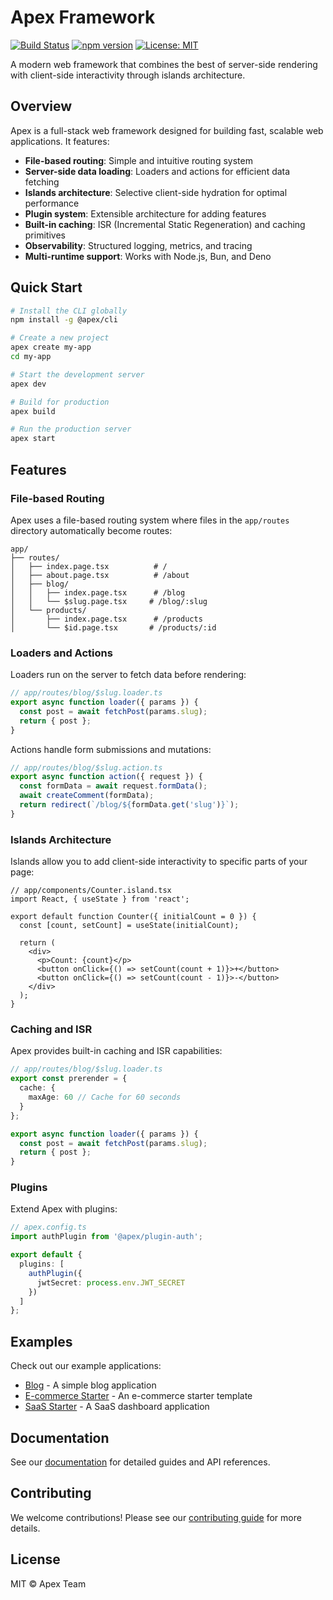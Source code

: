 # Apex Framework

[![Build Status](https://github.com/Nom-nom-hub/Apex/actions/workflows/ci.yml/badge.svg)](https://github.com/Nom-nom-hub/Apex/actions/workflows/ci.yml)
[![npm version](https://badge.fury.io/js/@apex%2Fcore.svg)](https://badge.fury.io/js/@apex-framework%2Fcore)
[![License: MIT](https://img.shields.io/badge/License-MIT-yellow.svg)](https://opensource.org/licenses/MIT)

<!-- Triggering CI workflow -->

A modern web framework that combines the best of server-side rendering with client-side interactivity through islands architecture.

## Overview

Apex is a full-stack web framework designed for building fast, scalable web applications. It features:

- **File-based routing**: Simple and intuitive routing system
- **Server-side data loading**: Loaders and actions for efficient data fetching
- **Islands architecture**: Selective client-side hydration for optimal performance
- **Plugin system**: Extensible architecture for adding features
- **Built-in caching**: ISR (Incremental Static Regeneration) and caching primitives
- **Observability**: Structured logging, metrics, and tracing
- **Multi-runtime support**: Works with Node.js, Bun, and Deno

## Quick Start

```bash
# Install the CLI globally
npm install -g @apex/cli

# Create a new project
apex create my-app
cd my-app

# Start the development server
apex dev

# Build for production
apex build

# Run the production server
apex start
```

## Features

### File-based Routing

Apex uses a file-based routing system where files in the `app/routes` directory automatically become routes:

```
app/
├── routes/
│   ├── index.page.tsx          # /
│   ├── about.page.tsx          # /about
│   ├── blog/
│   │   ├── index.page.tsx      # /blog
│   │   └── $slug.page.tsx     # /blog/:slug
│   └── products/
│       ├── index.page.tsx      # /products
│       └── $id.page.tsx       # /products/:id
```

### Loaders and Actions

Loaders run on the server to fetch data before rendering:

```typescript
// app/routes/blog/$slug.loader.ts
export async function loader({ params }) {
  const post = await fetchPost(params.slug);
  return { post };
}
```

Actions handle form submissions and mutations:

```typescript
// app/routes/blog/$slug.action.ts
export async function action({ request }) {
  const formData = await request.formData();
  await createComment(formData);
  return redirect(`/blog/${formData.get('slug')}`);
}
```

### Islands Architecture

Islands allow you to add client-side interactivity to specific parts of your page:

```tsx
// app/components/Counter.island.tsx
import React, { useState } from 'react';

export default function Counter({ initialCount = 0 }) {
  const [count, setCount] = useState(initialCount);
  
  return (
    <div>
      <p>Count: {count}</p>
      <button onClick={() => setCount(count + 1)}>+</button>
      <button onClick={() => setCount(count - 1)}>-</button>
    </div>
  );
}
```

### Caching and ISR

Apex provides built-in caching and ISR capabilities:

```typescript
// app/routes/blog/$slug.loader.ts
export const prerender = {
  cache: {
    maxAge: 60 // Cache for 60 seconds
  }
};

export async function loader({ params }) {
  const post = await fetchPost(params.slug);
  return { post };
}
```

### Plugins

Extend Apex with plugins:

```typescript
// apex.config.ts
import authPlugin from '@apex/plugin-auth';

export default {
  plugins: [
    authPlugin({
      jwtSecret: process.env.JWT_SECRET
    })
  ]
};
```

## Examples

Check out our example applications:

- [Blog](examples/blog) - A simple blog application
- [E-commerce Starter](examples/ecommerce-starter) - An e-commerce starter template
- [SaaS Starter](examples/saas-starter) - A SaaS dashboard application

## Documentation

See our [documentation](examples/docs) for detailed guides and API references.

## Contributing

We welcome contributions! Please see our [contributing guide](CONTRIBUTING.md) for more details.

## License

MIT © Apex Team
